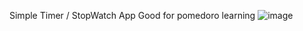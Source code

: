 Simple Timer / StopWatch App
Good for pomedoro learning 
![image](https://github.com/user-attachments/assets/7afb7808-4759-41af-8823-80ece0d966ee)
